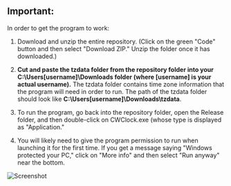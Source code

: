 ## Important:

In order to get the program to work:

1. Download and unzip the entire repository. (Click on the green "Code" button and then select "Download ZIP." Unzip the folder once it has downloaded.)

2. **Cut and paste the tzdata folder from the repository folder into your C:\Users\[username]\Downloads folder (where [username] is your actual username).** The tzdata folder contains time zone information that the program will need in order to run. The path of the tzdata folder should look like **C:\Users\[username]\Downloads\tzdata**.

3. To run the program, go back into the repository folder, open the Release folder, and then double-click on CWClock.exe (whose type is displayed as "Application."

4. You will likely need to give the program permission to run when launching it for the first time. If you get a message saying "Windows protected your PC," click on "More info" and then select "Run anyway" near the bottom.


![Screenshot](https://github.com/kburchfiel/ConsoleWorldClock/blob/master/Screenshot.jpg)
